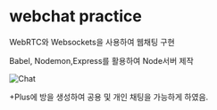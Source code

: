 # webchat practice

WebRTC와 Websockets을 사용하여 웹채팅 구현

Babel, Nodemon,Express를 활용하여 Node서버 제작

![Chat](https://user-images.githubusercontent.com/45348509/220461969-7bb49c5d-3edf-4e97-abdd-d175ac798a0e.gif)


+Plus에 방을 생성하여 공용 및 개인 채팅을 가능하게 하였음.

